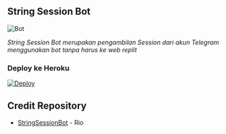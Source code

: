 ## String Session Bot
![Bot](https://telegra.ph/file/b85ee2b9eba888fe00abd.jpg)

<i>String Session Bot merupakan pengambilan Session dari akun Telegram menggunakan bot tanpa harus ke web replit</i>


### Deploy ke Heroku

[![Deploy](https://www.herokucdn.com/deploy/button.svg)](https://heroku.com/deploy?template=https://github.com/asaaqaa/String-SessionBot)

## Credit Repository

*   [StringSessionBot](https://github.com/RioProjectX/GenerateString) - Rio 
